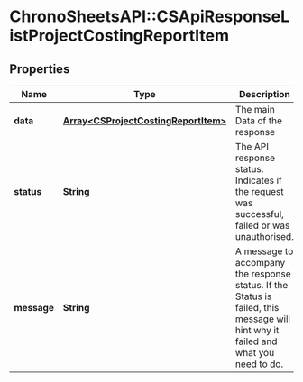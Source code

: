 # ChronoSheetsAPI::CSApiResponseListProjectCostingReportItem

## Properties
Name | Type | Description | Notes
------------ | ------------- | ------------- | -------------
**data** | [**Array&lt;CSProjectCostingReportItem&gt;**](CSProjectCostingReportItem.md) | The main Data of the response | [optional] 
**status** | **String** | The API response status. Indicates if the request was successful, failed or was unauthorised. | [optional] 
**message** | **String** | A message to accompany the response status.  If the Status is failed, this message will hint why it failed and what you need to do. | [optional] 


